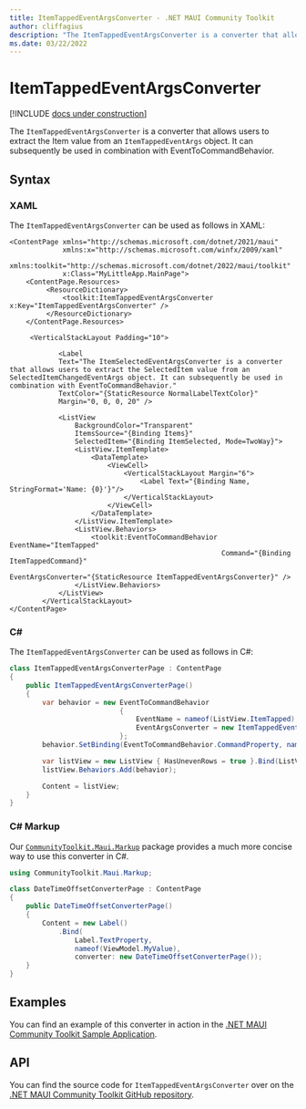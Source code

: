```yaml
---
title: ItemTappedEventArgsConverter - .NET MAUI Community Toolkit
author: cliffagius
description: "The ItemTappedEventArgsConverter is a converter that allows users to extract the Item value from an ItemTappedEventArgs object."
ms.date: 03/22/2022
---
```


# ItemTappedEventArgsConverter

[!INCLUDE [docs under construction](../includes/preview-note.md)]

The `ItemTappedEventArgsConverter` is a converter that allows users to extract the Item value from an `ItemTappedEventArgs` object.
It can subsequently be used in combination with EventToCommandBehavior.

## Syntax

### XAML

The `ItemTappedEventArgsConverter` can be used as follows in XAML:

```xaml
<ContentPage xmlns="http://schemas.microsoft.com/dotnet/2021/maui"
             xmlns:x="http://schemas.microsoft.com/winfx/2009/xaml"
             xmlns:toolkit="http://schemas.microsoft.com/dotnet/2022/maui/toolkit"
             x:Class="MyLittleApp.MainPage">
    <ContentPage.Resources>
         <ResourceDictionary>
             <toolkit:ItemTappedEventArgsConverter x:Key="ItemTappedEventArgsConverter" />
         </ResourceDictionary>
    </ContentPage.Resources>

     <VerticalStackLayout Padding="10">

            <Label
            Text="The ItemSelectedEventArgsConverter is a converter that allows users to extract the SelectedItem value from an SelectedItemChangedEventArgs object. It can subsequently be used in combination with EventToCommandBehavior."
            TextColor="{StaticResource NormalLabelTextColor}"
            Margin="0, 0, 0, 20" />

            <ListView
                BackgroundColor="Transparent"
                ItemsSource="{Binding Items}"
                SelectedItem="{Binding ItemSelected, Mode=TwoWay}">
                <ListView.ItemTemplate>
                    <DataTemplate>
                        <ViewCell>
                            <VerticalStackLayout Margin="6">
                                <Label Text="{Binding Name, StringFormat='Name: {0}'}"/>
                            </VerticalStackLayout>
                        </ViewCell>
                    </DataTemplate>
                </ListView.ItemTemplate>
                <ListView.Behaviors>
                    <toolkit:EventToCommandBehavior EventName="ItemTapped"
                                                    Command="{Binding ItemTappedCommand}"
                                                    EventArgsConverter="{StaticResource ItemTappedEventArgsConverter}" />
                </ListView.Behaviors>
            </ListView>
        </VerticalStackLayout>
</ContentPage>
```



### C#

The `ItemTappedEventArgsConverter` can be used as follows in C#:

```csharp
class ItemTappedEventArgsConverterPage : ContentPage
{
    public ItemTappedEventArgsConverterPage()
    {
        var behavior = new EventToCommandBehavior
                           {
                               EventName = nameof(ListView.ItemTapped),
                               EventArgsConverter = new ItemTappedEventArgsConverter()
                           };
        behavior.SetBinding(EventToCommandBehavior.CommandProperty, nameof(ViewModel.ItemTappedCommand);

        var listView = new ListView { HasUnevenRows = true }.Bind(ListView.ItemsSource, nameof(ViewModel.Items));
        listView.Behaviors.Add(behavior);

        Content = listView;
    }
}
```

### C# Markup

Our [`CommunityToolkit.Maui.Markup`](../markup/markup.md) package provides a much more concise way to use this converter in C#.

```csharp
using CommunityToolkit.Maui.Markup;

class DateTimeOffsetConverterPage : ContentPage
{
    public DateTimeOffsetConverterPage()
    {
        Content = new Label()
            .Bind(
                Label.TextProperty,
                nameof(ViewModel.MyValue),
                converter: new DateTimeOffsetConverterPage());
    }
}
```

## Examples

You can find an example of this converter in action in the [.NET MAUI Community Toolkit Sample Application](https://github.com/CommunityToolkit/Maui/blob/main/samples/CommunityToolkit.Maui.Sample/Pages/Converters/ItemTappedEventArgsConverterPage.xaml).

## API

You can find the source code for `ItemTappedEventArgsConverter` over on the [.NET MAUI Community Toolkit GitHub repository](https://github.com/CommunityToolkit/Maui/blob/main/src/CommunityToolkit.Maui/Converters/ItemTappedEventArgsConverter.shared.cs).
